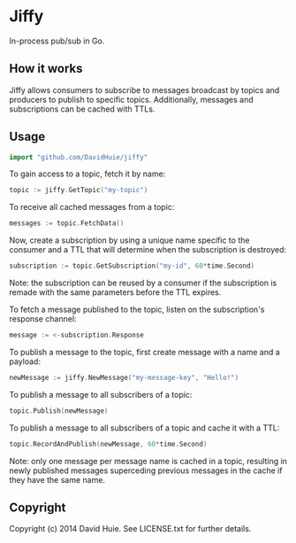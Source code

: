 # Jiffy

In-process pub/sub in Go.

## How it works

Jiffy allows consumers to subscribe to messages broadcast by topics and producers
to publish to specific topics. Additionally, messages and subscriptions
can be cached with TTLs.

## Usage

```go
import "github.com/DavidHuie/jiffy"
```

To gain access to a topic, fetch it by name:

```go
topic := jiffy.GetTopic("my-topic")
```

To receive all cached messages from a topic:

```go
messages := topic.FetchData()
```

Now, create a subscription by using a unique name specific to the consumer and
a TTL that will determine when the subscription is destroyed:

```go
subscription := topic.GetSubscription("my-id", 60*time.Second)
```

Note: the subscription can be reused by a consumer if the subscription
is remade with the same parameters before the TTL expires.

To fetch a message published to the topic, listen on the subscription's
response channel:

```go
message := <-subscription.Response
```

To publish a message to the topic, first create message with a name and a
payload:

```go
newMessage := jiffy.NewMessage("my-message-key", "Hello!")
```

To publish a message to all subscribers of a topic:

```go
topic.Publish(newMessage)
```

To publish a message to all subscribers of a topic and cache it with a TTL:

```go
topic.RecordAndPublish(newMessage, 60*time.Second)
```

Note: only one message per message name is cached in a topic, resulting in
newly published messages superceding previous messages in the cache if they have
the same name.

## Copyright

Copyright (c) 2014 David Huie. See LICENSE.txt for further details.
